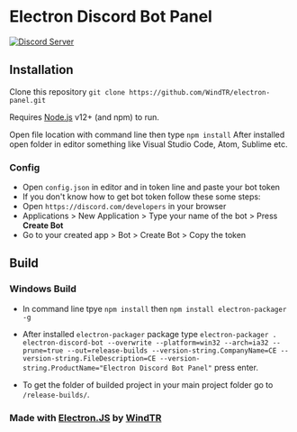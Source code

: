 # Electron Discord Bot Panel
  <a href="https://discord.gg/kBcxMga">
    <img src="https://discordapp.com/api/guilds/543881846899867648/widget.png?style=shield" alt="Discord Server">
  </a>

## Installation
Clone this repository
`git clone https://github.com/WindTR/electron-panel.git`

Requires [Node.js](https://nodejs.org/) v12+ (and npm) to run.

Open file location with command line then type `npm install` 
After installed open folder in editor something like Visual Studio Code, Atom, Sublime etc.

### Config
  - Open `config.json` in editor and in token line and paste your bot token 
  - If you don't know how to get bot token follow these some steps:
  - Open `https://discord.com/developers` in your browser
  - Applications > New Application > Type your name of the bot > Press **Create Bot**
  - Go to your created app > Bot > Create Bot > Copy the token

## Build
### Windows Build
  - In command line tpye `npm install` then `npm install electron-packager -g`
  - After installed `electron-packager` package type `electron-packager . electron-discord-bot --overwrite --platform=win32 --arch=ia32 --prune=true --out=release-builds --version-string.CompanyName=CE --version-string.FileDescription=CE --version-string.ProductName="Electron Discord Bot Panel"` press enter.

  - To get the folder of builded project in your main project folder go to `/release-builds/`.

### Made with [Electron.JS](https://electronjs.org) by [WindTR](https://wind.js.org)
